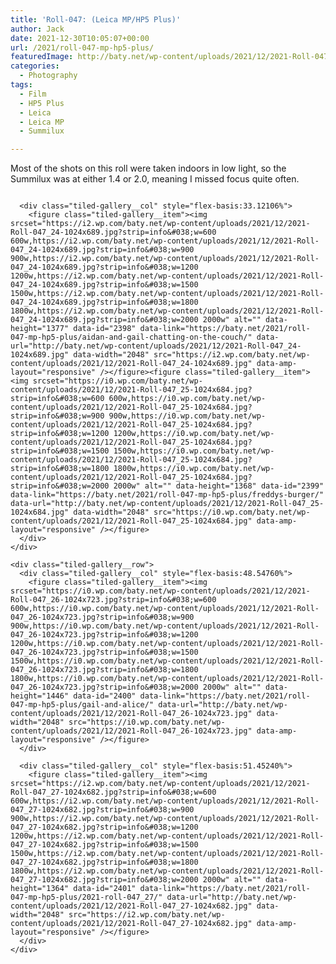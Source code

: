 ```yaml
---
title: 'Roll-047: (Leica MP/HP5 Plus)'
author: Jack
date: 2021-12-30T10:05:07+00:00
url: /2021/roll-047-mp-hp5-plus/
featuredImage: http://baty.net/wp-content/uploads/2021/12/2021-Roll-047_24.jpg
categories:
  - Photography
tags:
  - Film
  - HP5 Plus
  - Leica
  - Leica MP
  - Summilux

---
```

Most of the shots on this roll were taken indoors in low light, so the Summilux was at either 1.4 or 2.0, meaning I missed focus quite often.

<div class="wp-block-jetpack-tiled-gallery aligncenter is-style-rectangular">
  <div class="tiled-gallery__gallery">
    <div class="tiled-gallery__row">
      <div class="tiled-gallery__col" style="flex-basis:66.87894%">
        <figure class="tiled-gallery__item"><img srcset="https://i0.wp.com/baty.net/wp-content/uploads/2021/12/2021-Roll-047_06-1024x685.jpg?strip=info&#038;w=600 600w,https://i0.wp.com/baty.net/wp-content/uploads/2021/12/2021-Roll-047_06-1024x685.jpg?strip=info&#038;w=900 900w,https://i0.wp.com/baty.net/wp-content/uploads/2021/12/2021-Roll-047_06-1024x685.jpg?strip=info&#038;w=1200 1200w,https://i0.wp.com/baty.net/wp-content/uploads/2021/12/2021-Roll-047_06-1024x685.jpg?strip=info&#038;w=1500 1500w,https://i0.wp.com/baty.net/wp-content/uploads/2021/12/2021-Roll-047_06-1024x685.jpg?strip=info&#038;w=1800 1800w,https://i0.wp.com/baty.net/wp-content/uploads/2021/12/2021-Roll-047_06-1024x685.jpg?strip=info&#038;w=2000 2000w" alt="" data-height="1369" data-id="2397" data-link="https://baty.net/2021/roll-047-mp-hp5-plus/jess-cleaning-her-new-iphone-13-pro-max-screen/" data-url="http://baty.net/wp-content/uploads/2021/12/2021-Roll-047_06-1024x685.jpg" data-width="2048" src="https://i0.wp.com/baty.net/wp-content/uploads/2021/12/2021-Roll-047_06-1024x685.jpg" data-amp-layout="responsive" /></figure>
      </div>
      
      <div class="tiled-gallery__col" style="flex-basis:33.12106%">
        <figure class="tiled-gallery__item"><img srcset="https://i2.wp.com/baty.net/wp-content/uploads/2021/12/2021-Roll-047_24-1024x689.jpg?strip=info&#038;w=600 600w,https://i2.wp.com/baty.net/wp-content/uploads/2021/12/2021-Roll-047_24-1024x689.jpg?strip=info&#038;w=900 900w,https://i2.wp.com/baty.net/wp-content/uploads/2021/12/2021-Roll-047_24-1024x689.jpg?strip=info&#038;w=1200 1200w,https://i2.wp.com/baty.net/wp-content/uploads/2021/12/2021-Roll-047_24-1024x689.jpg?strip=info&#038;w=1500 1500w,https://i2.wp.com/baty.net/wp-content/uploads/2021/12/2021-Roll-047_24-1024x689.jpg?strip=info&#038;w=1800 1800w,https://i2.wp.com/baty.net/wp-content/uploads/2021/12/2021-Roll-047_24-1024x689.jpg?strip=info&#038;w=2000 2000w" alt="" data-height="1377" data-id="2398" data-link="https://baty.net/2021/roll-047-mp-hp5-plus/aidan-and-gail-chatting-on-the-couch/" data-url="http://baty.net/wp-content/uploads/2021/12/2021-Roll-047_24-1024x689.jpg" data-width="2048" src="https://i2.wp.com/baty.net/wp-content/uploads/2021/12/2021-Roll-047_24-1024x689.jpg" data-amp-layout="responsive" /></figure><figure class="tiled-gallery__item"><img srcset="https://i0.wp.com/baty.net/wp-content/uploads/2021/12/2021-Roll-047_25-1024x684.jpg?strip=info&#038;w=600 600w,https://i0.wp.com/baty.net/wp-content/uploads/2021/12/2021-Roll-047_25-1024x684.jpg?strip=info&#038;w=900 900w,https://i0.wp.com/baty.net/wp-content/uploads/2021/12/2021-Roll-047_25-1024x684.jpg?strip=info&#038;w=1200 1200w,https://i0.wp.com/baty.net/wp-content/uploads/2021/12/2021-Roll-047_25-1024x684.jpg?strip=info&#038;w=1500 1500w,https://i0.wp.com/baty.net/wp-content/uploads/2021/12/2021-Roll-047_25-1024x684.jpg?strip=info&#038;w=1800 1800w,https://i0.wp.com/baty.net/wp-content/uploads/2021/12/2021-Roll-047_25-1024x684.jpg?strip=info&#038;w=2000 2000w" alt="" data-height="1368" data-id="2399" data-link="https://baty.net/2021/roll-047-mp-hp5-plus/freddys-burger/" data-url="http://baty.net/wp-content/uploads/2021/12/2021-Roll-047_25-1024x684.jpg" data-width="2048" src="https://i0.wp.com/baty.net/wp-content/uploads/2021/12/2021-Roll-047_25-1024x684.jpg" data-amp-layout="responsive" /></figure>
      </div>
    </div>
    
    <div class="tiled-gallery__row">
      <div class="tiled-gallery__col" style="flex-basis:48.54760%">
        <figure class="tiled-gallery__item"><img srcset="https://i0.wp.com/baty.net/wp-content/uploads/2021/12/2021-Roll-047_26-1024x723.jpg?strip=info&#038;w=600 600w,https://i0.wp.com/baty.net/wp-content/uploads/2021/12/2021-Roll-047_26-1024x723.jpg?strip=info&#038;w=900 900w,https://i0.wp.com/baty.net/wp-content/uploads/2021/12/2021-Roll-047_26-1024x723.jpg?strip=info&#038;w=1200 1200w,https://i0.wp.com/baty.net/wp-content/uploads/2021/12/2021-Roll-047_26-1024x723.jpg?strip=info&#038;w=1500 1500w,https://i0.wp.com/baty.net/wp-content/uploads/2021/12/2021-Roll-047_26-1024x723.jpg?strip=info&#038;w=1800 1800w,https://i0.wp.com/baty.net/wp-content/uploads/2021/12/2021-Roll-047_26-1024x723.jpg?strip=info&#038;w=2000 2000w" alt="" data-height="1446" data-id="2400" data-link="https://baty.net/2021/roll-047-mp-hp5-plus/gail-and-alice/" data-url="http://baty.net/wp-content/uploads/2021/12/2021-Roll-047_26-1024x723.jpg" data-width="2048" src="https://i0.wp.com/baty.net/wp-content/uploads/2021/12/2021-Roll-047_26-1024x723.jpg" data-amp-layout="responsive" /></figure>
      </div>
      
      <div class="tiled-gallery__col" style="flex-basis:51.45240%">
        <figure class="tiled-gallery__item"><img srcset="https://i2.wp.com/baty.net/wp-content/uploads/2021/12/2021-Roll-047_27-1024x682.jpg?strip=info&#038;w=600 600w,https://i2.wp.com/baty.net/wp-content/uploads/2021/12/2021-Roll-047_27-1024x682.jpg?strip=info&#038;w=900 900w,https://i2.wp.com/baty.net/wp-content/uploads/2021/12/2021-Roll-047_27-1024x682.jpg?strip=info&#038;w=1200 1200w,https://i2.wp.com/baty.net/wp-content/uploads/2021/12/2021-Roll-047_27-1024x682.jpg?strip=info&#038;w=1500 1500w,https://i2.wp.com/baty.net/wp-content/uploads/2021/12/2021-Roll-047_27-1024x682.jpg?strip=info&#038;w=1800 1800w,https://i2.wp.com/baty.net/wp-content/uploads/2021/12/2021-Roll-047_27-1024x682.jpg?strip=info&#038;w=2000 2000w" alt="" data-height="1364" data-id="2401" data-link="https://baty.net/2021/roll-047-mp-hp5-plus/2021-roll-047_27/" data-url="http://baty.net/wp-content/uploads/2021/12/2021-Roll-047_27-1024x682.jpg" data-width="2048" src="https://i2.wp.com/baty.net/wp-content/uploads/2021/12/2021-Roll-047_27-1024x682.jpg" data-amp-layout="responsive" /></figure>
      </div>
    </div>
  </div>
</div>